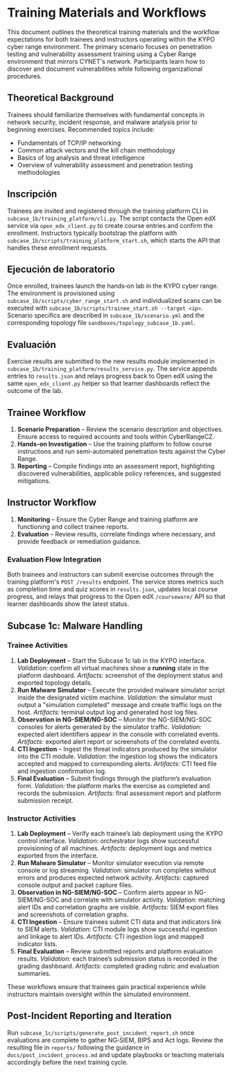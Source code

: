 # Training Materials and Workflows

This document outlines the theoretical training materials and the workflow expectations for both trainees and instructors operating within the KYPO cyber range environment. The primary scenario focuses on penetration testing and vulnerability assessment training using a Cyber Range environment that mirrors CYNET's network. Participants learn how to discover and document vulnerabilities while following organizational procedures.

## Theoretical Background

Trainees should familiarize themselves with fundamental concepts in network security, incident response, and malware analysis prior to beginning exercises. Recommended topics include:

- Fundamentals of TCP/IP networking
- Common attack vectors and the kill chain methodology
- Basics of log analysis and threat intelligence
- Overview of vulnerability assessment and penetration testing methodologies

## Inscripción

Trainees are invited and registered through the training platform CLI in
`subcase_1b/training_platform/cli.py`. The script contacts the Open edX
service via `open_edx_client.py` to create course entries and confirm the
enrollment. Instructors typically bootstrap the platform with
`subcase_1b/scripts/training_platform_start.sh`, which starts the API that
handles these enrollment requests.

## Ejecución de laboratorio

Once enrolled, trainees launch the hands‑on lab in the KYPO cyber range.
The environment is provisioned using `subcase_1b/scripts/cyber_range_start.sh`
and individualized scans can be executed with
`subcase_1b/scripts/trainee_start.sh --target <ip>`. Scenario specifics are
described in `subcase_1b/scenario.yml` and the corresponding topology file
`sandboxes/topology_subcase_1b.yaml`.

## Evaluación

Exercise results are submitted to the new results module implemented in
`subcase_1b/training_platform/results_service.py`. The service appends
entries to `results.json` and relays progress back to Open edX using the
same `open_edx_client.py` helper so that learner dashboards reflect the
outcome of the lab.

## Trainee Workflow

1. **Scenario Preparation** – Review the scenario description and objectives. Ensure access to required accounts and tools within CyberRangeCZ.
2. **Hands-on Investigation** – Use the training platform to follow course instructions and run semi-automated penetration tests against the Cyber Range.
3. **Reporting** – Compile findings into an assessment report, highlighting discovered vulnerabilities, applicable policy references, and suggested mitigations.

## Instructor Workflow

1. **Monitoring** – Ensure the Cyber Range and training platform are functioning and collect trainee reports.
2. **Evaluation** – Review results, correlate findings where necessary, and provide feedback or remediation guidance.

### Evaluation Flow Integration

Both trainees and instructors can submit exercise outcomes through the
training platform's `POST /results` endpoint. The service stores metrics
such as completion time and quiz scores in `results.json`, updates local
course progress, and relays that progress to the Open edX
`/courseware/` API so that learner dashboards show the latest status.

## Subcase 1c: Malware Handling

### Trainee Activities

1. **Lab Deployment** – Start the Subcase 1c lab in the KYPO interface. *Validation:* confirm all virtual machines show a **running** state in the platform dashboard. *Artifacts:* screenshot of the deployment status and exported topology details.
2. **Run Malware Simulator** – Execute the provided malware simulator script inside the designated victim machine. *Validation:* the simulator must output a "simulation completed" message and create traffic logs on the host. *Artifacts:* terminal output log and generated host log files.
3. **Observation in NG-SIEM/NG-SOC** – Monitor the NG-SIEM/NG-SOC consoles for alerts generated by the simulator traffic. *Validation:* expected alert identifiers appear in the console with correlated events. *Artifacts:* exported alert report or screenshots of the correlated events.
4. **CTI Ingestion** – Ingest the threat indicators produced by the simulator into the CTI module. *Validation:* the ingestion log shows the indicators accepted and mapped to corresponding alerts. *Artifacts:* CTI feed file and ingestion confirmation log.
5. **Final Evaluation** – Submit findings through the platform’s evaluation form. *Validation:* the platform marks the exercise as completed and records the submission. *Artifacts:* final assessment report and platform submission receipt.

### Instructor Activities

1. **Lab Deployment** – Verify each trainee’s lab deployment using the KYPO control interface. *Validation:* orchestrator logs show successful provisioning of all machines. *Artifacts:* deployment logs and metrics exported from the interface.
2. **Run Malware Simulator** – Monitor simulator execution via remote console or log streaming. *Validation:* simulator run completes without errors and produces expected network activity. *Artifacts:* captured console output and packet capture files.
3. **Observation in NG-SIEM/NG-SOC** – Confirm alerts appear in NG-SIEM/NG-SOC and correlate with simulator activity. *Validation:* matching alert IDs and correlation graphs are visible. *Artifacts:* SIEM export files and screenshots of correlation graphs.
4. **CTI Ingestion** – Ensure trainees submit CTI data and that indicators link to SIEM alerts. *Validation:* CTI module logs show successful ingestion and linkage to alert IDs. *Artifacts:* CTI ingestion logs and mapped indicator lists.
5. **Final Evaluation** – Review submitted reports and platform evaluation results. *Validation:* each trainee’s submission status is recorded in the grading dashboard. *Artifacts:* completed grading rubric and evaluation summaries.

These workflows ensure that trainees gain practical experience while instructors maintain oversight within the simulated environment.

## Post-Incident Reporting and Iteration

Run `subcase_1c/scripts/generate_post_incident_report.sh` once evaluations are complete to gather NG‑SIEM, BIPS and Act logs. Review the resulting file in `reports/` following the guidance in `docs/post_incident_process.md` and update playbooks or teaching materials accordingly before the next training cycle.
